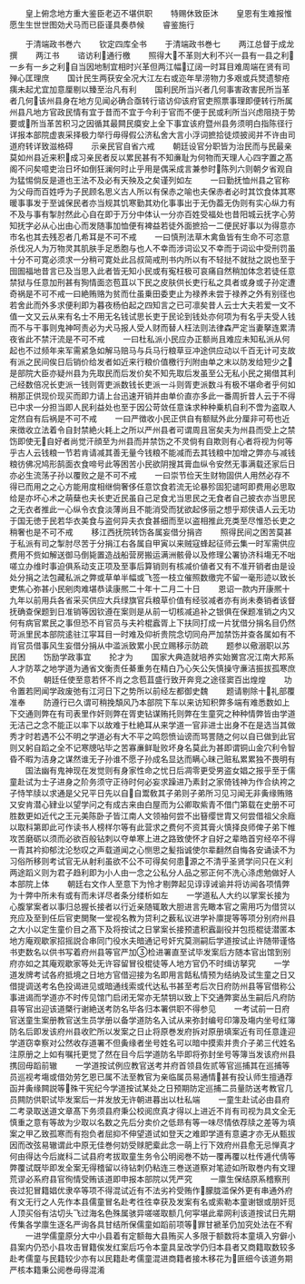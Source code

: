 <!-- { "loadSidebar": true } -->
　　皇上俯念地方重大鉴臣老迈不堪供职
　　特赐休致臣沐
　　皇恩有生难报惟愿生生世世图効犬马而已臣谨具奏恭候
　　睿鉴施行







　　于清端政书巻六
　　钦定四库全书
　　于清端政书巻七
　　两江总督于成龙撰
　　两江书
　　谘访利通行檄
　　照得大不革则大利不兴一县有一县之利一乡有一乡之利自当因地制宜相时兴革但两江幅辽阔一时耳目难周端在贤有司殚心匡理庶
　　国计民生两获安全况大江左右或迩年旱涝物力多艰或兵燹遗黎疮痍未起尤宜加意厘剔以臻至治凡有利
　　国利民所当兴者几何事害政害民所当革者几何该州县身在地方见闻必确合亟转行谘访仰该府官吏照票事理即便转行所属州县凡地方官政民情有宜于昔而不宜于今利于官而不便于民或利所当兴虑阻挠于势要或所当革苦积习之因循其最闗民瘼安上全下事宜该府暨州县务须明白指陈径行详报本部院虚衷采择极力举行毋得假公济私舍大言小浮词摭拾徒烦披阅并不许由司道府转详致滋格碍
　　示亲民官自省六戒
　　朝廷设官分职皆为治民而与民最亲莫如州县近来积成习亲民者反以累民甚有不知亷耻为何物而天理人心四字置之髙阁不问矣噫吏治日坏如倒狂澜何时止乎用是偶采成言兼参时陈列六则朝夕省观自为猛惕倘反是道也王法不及必有天殃及之矣谨列如左
　　一曰勤抚恤州县之官称为父母而百姓呼为子民顾名思义古人所以有保赤之喻也夫保赤者必时其饮食体其寒暖事事发于至诚保民者亦当规其饥寒勤其劝化事事出于无伪葢无伪则有实心纵力有不及与事有掣肘然此心自在即于万分中体认一分亦百姓受福处也昔阳城云抚字心劳知抚字必从心出由心而发随事加恤便有裨益若徒外面摭拾一二便民好事以为得意亦市名也其去残忍者几希耳是不可不戒
　　一曰慎刑法草木禽鱼皆有生命不可恣意杀伐况人为万物灵其肌肤手足悉胞与也人不幸而涉词讼又不幸而于词讼中受刑罚虽十分不可寛必须求一分稍可寛处此吕叔简戒刑书内所以有不轻挞不就挞之説也至于囹圄福地昔言已及当思入此者皆无知小民或有寃枉极可哀痛自然稍加体念若徒任意禁狱与任意加刑甚有狥情面恣苞苴以下民之皮肤供长吏行私之具者或身或子孙定遭奇祸是不可不戒一曰絶贿赂为贫而仕虽乗田委吏止为禄养未尝于禄养之外有别径也若舍此而外多求便利即为暮夜杨伯起之四知言之已可凛矣昔人云士大夫若爱一文不值一文又云从来有名士不用无名钱试思长吏于民论到钱处亦何项为有名乎夫受人钱而不与干事则鬼神呵责必为犬马报人受人财而替人枉法则法律森严定当妻拏连累清夜省此不禁汗流是不可不戒
　　一曰杜私派小民应办正额尚且难应未知私派从何起也不过频年来军需紧急如解马赔马与兵马行粮草豆冲途供应动以千百无计可支故有派之民间俟日后销价给发者如近来行粮价值檄行刋附由单之末以防发给短少之是部院大臣亦疑州县为先取民而后发价矣不知先取后发虽至公无私小民之揭借其利己经数倍况长吏派一钱则胥吏派数钱长吏派一斗则胥吏派数斗有极不堪命者乎何如稍那正供现价现买而即力请上台迅速开销并由单价直亦多此一番周折昔人云于不得已中求一分担当即人民利益处也至于因公苛敛任意诛求种种乗机自利不啻为盗取人定然自有后祸是不可不戒
　　一曰严徴收小民正供自有额赋外此分厘非可苟也近来徴收立法着令自封禁絶火耗上之所以严州县者可谓周且宻矣夫为州县而受上之禁饬即使无自好者尚觉汗顔至为州县而并禁饬之不灵倘有自欺则有心者将视为何等乎古人云钱粮一节若肯请减其善无量今钱粮不能减而去其钱粮中加增之弊亦与减钱粮彷佛况鸠形鹄面衣食啼号此等困苦小民欲阴搜其膏血纵令安然无事满载还家后日亦必生流荡子孙以覆败之是不可不戒
　　一曰崇节俭天生财物固供人用然必存不得已而用之之心方能用度相继倘奢侈任意饮食若流无论暴殄固犯谴呵即费用必思取给是亦坏心术之萌蘖也夫长吏近民虽自己足食尤当思民之无食者自己披衣亦当思民之无衣者推此一心纵令衣食淡薄尚且不能消受而犹欲起侈丽之想乎郑侠语人云无功于国无徳于民若华衣美食与盗何异夫衣食甚细而至以盗相推此充类至尽惟恐长吏之稍奢也是不可不戒
　　移江西抚院转饬各属妄借分捐咨
　　照得民间之困苦莫甚于私派有司之掣肘尽苦于分捐江右各属自甲寅以来贼寇蜂起征师云集一时军需供应费用不赀如解送御马倒毙置造战船营房搬运满洲骸骨以及修理公署协济科塲无不咄嗟立办维时事迫俱系动支正项及至事后算销则有核减价値者又有不准开销者由是设处分捐之法包藏私派之弊或草单半幅或飞签一枝立催照数缴完不留一毫形迹以致长吏焦心弥甚小民剜肉难堪恭读康熈二十年十二月二十日
　　恩诏一款内开康熈十九年以前用兵各省采买供应大兵绿旗官兵粮草价值有经驳减者亦有尚未奏销者该督抚确查保题到日准销等因钦遵在案则是从前一切核减追补之银俱在保题准销之内又何有病官累民之事但恐不肖官员与夫衿棍蠧胥上下扶同打成一片犹借分捐名目仍然苛派里民本部院逺驻江寜耳目一时难及仰祈贵院念切同舟严加禁饬并查各属如有不肖官员借事风生妄借分捐从中滥派致累小民立赐移示防疏
　　题参以儆溺职以苏民困
　　饬励学政事宜
　　抡才为
　　国家大典造就培养实始黉宫况江南大邦系人才防萃之地学道为通省文衡责任綦重务在精白乃心矢公矢慎操守亷洁振拔孤寒庶不负
　　朝廷任使至意若怀不肖之念苞苴盛行致开奔竞之途径窦百出煌煌
　　功令置若罔闻学政废弛有江河日下之势所以前经左都御史魏
　　题请剔除十礼部覆准奉
　　防遵行已久谓可稍挽頽风乃本部院下车以来访知积弊多端有难悉数如上下交通则弊在有司表里作奸则弊在胥吏钻谋贿托则弊在生童究之种种情弊皆由学道无洁己之念不能正以率下以故难于杜絶耳从来学道一官非进士出身不在是选当其做秀才时若遇不公不明之学道必有大不平之鸣怨愤讪谤而骂詈随之何以自已做到此官则又躬自蹈之全不记寒牕呫毕之苦寡亷鲜耻败坏身名莫此为甚即谓铜山金穴利令智昏不暇为洁身之谋然谁无子孙谁不愿子孙成名显达而瞒心昧己赃私累累独不畏明有
　　国法幽有鬼神现在发觉则有身家性命之忧日后凋零更受男盗女娼之报乎至于儒童赴试为士子进身之阶务须守正待时何必妄求躁进乃素封之家倚钱神为作合纨袴之子恃竿牍以求通是父兄平日先以自自鬻敎其子弟则子弟所习见习闻无非夤缘贿赂又安肯潜心肄业以望学问之有成古来由白屋而为公卿取紫青不借门第载在史册不可胜数更如近代之王元美陈卧子皆江南人文领袖何尝不出簮缨世胄又何尝借祖父余廕以取科第即此可作读书人榜样尔等有此营求之费何不资其膏火慎择良师俾子弟下帷攻苦磨砺以须而必欲百般钻刺以夺单寒上进之路致使怀才自好之辈皓首穷经卒不得一青其衿抑郁沈沦愁叹之声载道闻之心恻思之髪指诚使尔辈翻然自悔各安诵读不为习俗所移则考试官无从射利虽欲不公不可得矣何患源之不清乎圣贤学问只在义利两途蹈义则为君子趋利即为小人由一念之公私分人品之邪正何不洗心涤虑勉做好人本部院上体
　　朝廷右文作人至意下为怜才剔弊起见谆谆诫谕并将访闻各项情弊为十弊中所未有或有而未详尽者条分缕析如左
　　一学道私人大约以掌案长接为心腹掌案者以事归总握长接者以行近亲随辄敢大胆进言先瞰本官之需用巧为借贷以充应及至到任后官吏閧聚一堂视名教为贷利之薮私议进学补廪提等等项分别府州县之大小以定生童价目之髙下及将按试之日掌案长接预遣积蠧副役并包揽棍徒潜匿本地方庵观歇家招摇説合串同门役水夫暗通记号奸宄莫测嗣后学道按试止许随带谨恪书吏数名以供书写着府州县等官严加检进署直至试毕发案后方随本官出馆到别府亦如之其庵观歇家等处无许容留冒役棍徒等人地方官仍不时缉访拏究
　　一学道发牌考试各府抵境之日地方官借迎接为名即用言餂私情预为结纳及试生童之日又借提调送考名色投谒进见或暗通线索或代达私书甚至考后次日府防州县等官借称公事进谒而学道亦不时传见馆门启闭无常亦无禁钥以致上下交通弊窦丛生嗣后凡府防县等官出迎该道槩行谢絶送考防名毕各归本署供职不得参见
　　一考试前一日府官送童生案册教官送生员学册以备学道防名入试从来弥封编号印簿及塲内坐号红簿防名后即发该府州县收贮所以发案之日止将原巻发府拆对原册填案近有司任意逢迎学道窃幸察对公然收存道署不但夤缘者坐号姓名可以暗中摸索并贵介子弟三代姓名注原册之上如有嘱托更觉了然在目今后学道防名毕即将弥封坐号等簿当发该府州县携回毋蹈前辙
　　一学道按试例应教官送考并府首领县佐贰等官巡捕其在巡捕等员巡视考塲或借効劳乞恩已属不法至教官为亲临属员易通情甚有投认师生擅通荐函并夤缘闗説等殊干宪纪今学道按试某处之日预期防定巡捕二员量防送考教官几员闗防供职试毕发案后一并发放无许朝进暮出以杜私端
　　一童生赴试必由县府二考录取送道文章髙下务须县府秉公校阅庶真才得以上进近不肖有司视为具文全无慎重之意有等故为少取以名数之先后分卖价之低昻有等一味尽情依荐牍之差等为填案之甲乙致孤寒而有抱负者屈抑不伸望道试如登天之难即学道有意遴才亦无从甄拔因而改弦易辙谓此中原无佳巻何妨受赇肥槖此念一萌上行下效府州县愈无忌惮真才何由得达今后嵗科二试县府考拔取童生务令公明阅巻不妨一覆再覆以杜传逓代倩等弊覆试既毕即发全案无得稽留以待钻刺仍粘连三巻送道察对笔迹如所取巻内有文理荒谬必系府县官徇情受贿该道即申报本部院以凭严究
　　一廪生保结原系稽察刑丧过犯冒籍娼优隶卒等项不得混试近有不法劣衿受贿作朦胧滥保外更有串通外府有文无行之人先作本县儒童冒名赴考徃徃幸获及发案有名或索勒本童谢银或朋奸觅人顶买俗有沽切头飞过海名色殊属骇异嗟嗟取额几何寜堪此辈网利该道按试日先期传集各学廪生逐名严询各具甘结所保儒童如蹈前项等罪甘褫革仍加究处法在不宥
　　一进学儒童原分大中小县着有定额毎大县贿买人多限于额数将本童填入穷僻小县案内仍恐小县攻击冒籍俟发红案后巧令本童具呈改学仍归本县者又商籍取数较多赴考儒童与民籍较少亦有以民籍赴考儒童混进商籍者接木移花为匪细今该道务期严核本籍秉公阅巻毋得混淆
